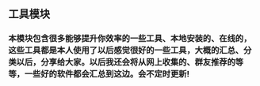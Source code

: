 ## 工具模块
### 本模块包含很多能够提升你效率的一些工具、本地安装的、在线的，这些工具都是本人使用了以后感觉很好的一些工具，大概的汇总、分类以后，分享给大家。以后我还会将从网上收集的、群友推荐的等等，一些好的软件都会汇总到这边。会不定时更新!
